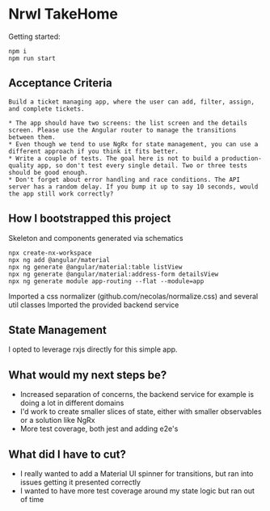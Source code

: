 

# Nrwl TakeHome
Getting started:
```
npm i
npm run start
```

## Acceptance Criteria
```
Build a ticket managing app, where the user can add, filter, assign, and complete tickets.

* The app should have two screens: the list screen and the details screen. Please use the Angular router to manage the transitions between them.
* Even though we tend to use NgRx for state management, you can use a different approach if you think it fits better.
* Write a couple of tests. The goal here is not to build a production-quality app, so don't test every single detail. Two or three tests should be good enough.
* Don't forget about error handling and race conditions. The API server has a random delay. If you bump it up to say 10 seconds, would the app still work correctly?
```

## How I bootstrapped this project

Skeleton and components generated via schematics
```
npx create-nx-workspace
npx ng add @angular/material
npx ng generate @angular/material:table listView
npx ng generate @angular/material:address-form detailsView
npx ng generate module app-routing --flat --module=app
```

Imported a css normalizer (github.com/necolas/normalize.css) and several util classes
Imported the provided backend service
## State Management
I opted to leverage rxjs directly for this simple app.

## What would my next steps be?
- Increased separation of concerns, the backend service for example is doing a lot in different domains
- I'd work to create smaller slices of state, either with smaller observables or a solution like NgRx
- More test coverage, both jest and adding e2e's

## What did I have to cut?
- I really wanted to add a Material UI spinner for transitions, but ran into issues getting it presented correctly
- I wanted to have more test coverage around my state logic but ran out of time
